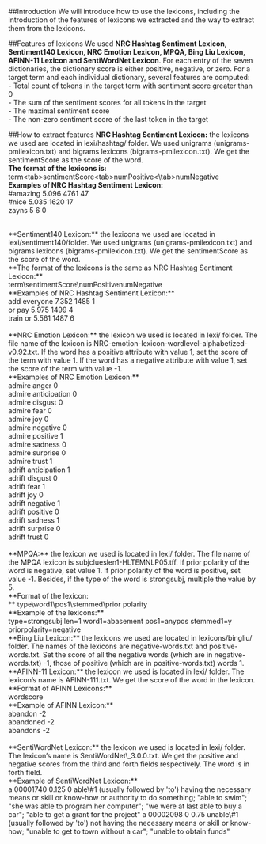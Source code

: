 ##Introduction
We will introduce how to use the lexicons, including the introduction of the features of lexicons we extracted and the way to extract them from the lexicons. 

##Features of lexicons
We used **NRC Hashtag Sentiment Lexicon, Sentiment140 Lexicon, NRC Emotion Lexicon, MPQA, Bing Liu Lexicon, AFINN-11 Lexicon and SentiWordNet Lexicon**. For each entry of the seven dictionaries, the dictionary score is either positive, negative, or zero. For a target term and each individual dictionary, several features are computed:
<br/>- Total count of tokens in the target term with sentiment score greater than 0
<br/>- The sum of the sentiment scores for all tokens in the target
<br/>- The maximal sentiment score
<br/>- The non-zero sentiment score of the last token in the target

##How to extract features
**NRC Hashtag Sentiment Lexicon:** the lexicons we used are located in lexi/hashtag/ folder. We used unigrams (unigrams-pmilexicon.txt) and bigrams lexicons (bigrams-pmilexicon.txt). We get the sentimentScore as the score of the word.
<br/>
**The format of the lexicons is:**<br/>
term\<tab\>sentimentScore\<tab\>numPositive<\tab\>numNegative
<br/>
**Examples of NRC Hashtag Sentiment Lexicon:**<br/>
\#amazing	5.096	4761	47<br/>
\#nice	5.035	1620	17<br/>
zayns	5	6	0<br/>

<br/>
**Sentiment140 Lexicon:** the lexicons we used are located in lexi/sentiment140/folder. We used  unigrams (unigrams-pmilexicon.txt) and bigrams lexicons (bigrams-pmilexicon.txt). We get the sentimentScore as the score of the word.
<br/>
**The format of the lexicons is the same as NRC Hashtag Sentiment Lexicon:**<br/>
term\<tab\>sentimentScore\<tab\>numPositive<tab>numNegative
<br/>
**Examples of NRC Hashtag Sentiment Lexicon:**<br/>
add everyone	7.352	1485	1<br/>
or pay	5.975	1499	4<br/>
train or	5.561	1487	6<br/>

<br/>
**NRC Emotion Lexicon:** the lexicon we used is located in lexi/ folder. The file name of the lexicon is NRC-emotion-lexicon-wordlevel-alphabetized-v0.92.txt. If the word has a positive attribute with value 1, set the score of the term with value 1. If the word has a negative attribute with value 1, set the score of the term with value -1.
<br/>
**Examples of NRC Emotion Lexicon:**<br/>
admire	anger	0<br/>
admire	anticipation	0<br/>
admire	disgust	0<br/>
admire	fear	0<br/>
admire	joy	0<br/>
admire	negative	0<br/>
admire	positive	1<br/>
admire	sadness	0<br/>
admire	surprise	0<br/>
admire	trust	1<br/>
adrift	anticipation	1<br/>
adrift	disgust	0<br/>
adrift	fear	1<br/>
adrift	joy	0<br/>
adrift	negative	1<br/>
adrift	positive	0<br/>
adrift	sadness	1<br/>
adrift	surprise	0<br/>
adrift	trust	0<br/>

<br/>
**MPQA:** the lexicon we used is located in lexi/ folder. The file name of the MPQA lexicon is subjclueslen1-HLTEMNLP05.tff. If prior polarity of the word is negative, set value 1. If prior polarity of the word is positive, set value -1. Besides, if the type of the word is strongsubj, multiple the value by 5.
<br/>
**Format of the lexicon:<br/>**
type\<tab\>word1\<tab\>pos1\<tab\>stemmed\<tab\>prior polarity
<br/>
**Example of the lexicons:**<br/>
type=strongsubj len=1 word1=abasement pos1=anypos stemmed1=y priorpolarity=negative

<br/>
**Bing Liu Lexicon:** the lexicons we used are located in lexicons/bingliu/ folder. The names of the lexicons are negative-words.txt and positive-words.txt. Set the score of all the negative words (which are in negative-words.txt) -1, those of positive (which are in positive-words.txt) words 1.

<br/>
**AFINN-11 Lexicon:** the lexicon we used is located in lexi/ folder. The lexicon’s name is AFINN-111.txt. We get the score of the word in the lexicon.
<br/>
**Format of AFINN Lexicons:**<br/>
word<tab>score
<br/>
**Example of AFINN Lexicon:**<br/>
abandon	-2<br/>
abandoned	-2<br/>
abandons	-2<br/>

<br/>
**SentiWordNet Lexicon:** the lexicon we used is located in lexi/ folder. The lexicon’s name is SentiWordNet\_3.0.0.txt. We get the positive and negative scores from the third and forth fields respectively. The word is in forth field.
<br/>
**Example of SentiWordNet Lexicon:**<br/>
a	00001740	0.125	0	able\#1	(usually followed by 'to') having the necessary means or skill or know-how or authority to do something; "able to swim"; "she was able to program her computer"; "we were at last able to buy a car"; "able to get a grant for the project"
a	00002098	0	0.75	unable\#1	(usually followed by 'to') not having the necessary means or skill or know-how; "unable to get to town without a car"; "unable to obtain funds"

